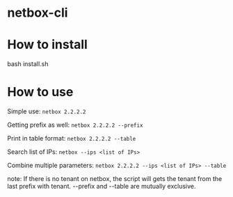 # netbox-cli

# How to install

bash install.sh

# How to use

Simple use:
`netbox 2.2.2.2`

Getting prefix as well:
`netbox 2.2.2.2 --prefix`

Print in table format:
`netbox 2.2.2.2 --table`

Search list of IPs:
`netbox --ips <list of IPs>`

Combine multiple parameters:
`netbox 2.2.2.2 --ips <list of IPs> --table`

note:
If there is no tenant on netbox, the script will gets the tenant from the last prefix with tenant.
--prefix and --table are mutually exclusive.

